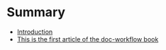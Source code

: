 # Summary

* [Introduction](README.md)
* [This is the first article of the doc-workflow book](this-is-the-first-article-of-the-doc-workflow-book.md)

